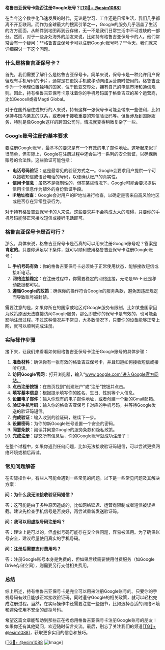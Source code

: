 **格鲁吉亚保号卡能否注册Google账号？[[TG💪+ @esim1088](https://t.me/s/esim1088)]**

在当今这个数字化飞速发展的时代，无论是学习、工作还是日常生活，我们几乎都离不开互联网。而作为全球最大的搜索引擎之一，Google的服务几乎涵盖了生活的方方面面，从邮件到地图再到云存储，无一不是我们日常生活中不可或缺的一部分。然而，对于一些身处海外的朋友来说，比如持有格鲁吉亚保号卡的人，他们常常会有一个疑问：**格鲁吉亚保号卡可以注册Google账号吗？**今天，我们就来详细探讨一下这个问题。

### 什么是格鲁吉亚保号卡？

首先，我们需要了解什么是格鲁吉亚保号卡。简单来说，保号卡是一种允许用户保留现有手机号码的卡片，通常是在更换手机或移动网络运营商时使用的。格鲁吉亚作为一个地理位置独特的国家，位于欧亚交界处，拥有自己的电信市场和通信规则。因此，持有格鲁吉亚保号卡意味着你的手机号码属于格鲁吉亚的某个运营商，比如Geocell或者Magti Global。

对于在国外居住或旅行的人来说，持有这样一张保号卡可能会带来一些便利，比如保持与国内亲友的联系，或者用于接收重要的短信验证码等。但当涉及到国际服务，特别是像Google这样的跨国公司时，情况就变得稍微复杂了一些。

### Google账号注册的基本要求

要注册Google账号，最基本的要求是有一个有效的电子邮件地址。这听起来似乎很简单，但实际上，Google在注册过程中还会进行一系列的安全验证，以确保新账号的合法性。这些验证可能包括：

- **电话号码验证**：这是最常见的验证方式之一。Google会要求用户提供一个可以接收短信或语音电话的号码，以便确认账户的真实性。
- **信用卡信息**：虽然不是强制性的，但在某些情况下，Google可能会要求提供信用卡信息作为额外的身份验证手段。
- **IP地址检查**：Google会对用户的IP地址进行检查，以确定是否来自高风险地区或是否存在异常登录行为。

对于持有格鲁吉亚保号卡的人来说，这些要求并不会构成太大的障碍，只要你的手机号码能够正常接收短信或接听电话即可。

### 格鲁吉亚保号卡是否可行？

那么，具体来说，格鲁吉亚保号卡是否真的可以用来注册Google账号呢？答案是**肯定的**。只要你满足以下条件，就可以顺利使用格鲁吉亚保号卡注册Google账号：

1. **手机号码有效**：你的格鲁吉亚保号卡必须处于正常使用状态，能够接收短信或接听电话。
2. **网络连接稳定**：在注册过程中，你需要稳定的网络连接，无论是Wi-Fi还是移动数据都可以。
3. **遵循Google的政策**：确保你的操作符合Google的服务条款，避免因违反规定而导致账号被封禁。

需要注意的是，如果你所在的国家或地区对Google服务有限制，比如某些国家因为政策原因无法直接访问Google服务，那么即使你的保号卡是有效的，也可能会影响注册过程。不过这种情况并不常见，大多数情况下，只要你的设备能够正常上网，就可以顺利完成注册。

### 实际操作步骤

接下来，让我们来看看如何用格鲁吉亚保号卡注册Google账号的具体步骤：

1. **准备材料**：确保你有一张有效的格鲁吉亚保号卡，并且知道如何接收短信或接听电话。
2. **访问Google官网**：打开浏览器，输入“www.google.com”进入Google官方网站。
3. **点击注册按钮**：在首页找到“创建账户”或“注册”按钮并点击。
4. **填写基本信息**：根据提示填写你的姓名、生日、性别等个人信息。
5. **设置电子邮件**：输入你现有的电子邮件地址，或者创建一个新的Gmail邮箱。
6. **验证手机号码**：输入你的格鲁吉亚保号卡对应的手机号码，并等待Google发送的验证码短信。
7. **完成验证**：输入收到的验证码，继续下一步。
8. **设置密码**：为你的新Google账号设置一个安全的密码。
9. **同意条款**：阅读并同意Google的服务条款和隐私政策。
10. **完成注册**：提交所有信息后，你的Google账号就成功注册了！

在整个过程中，如果你遇到任何问题，比如无法接收验证码短信，可以尝试更换网络环境或稍后再试。

### 常见问题解答

在实际操作中，有些人可能会遇到一些常见的问题。以下是一些常见问题及其解决方案：

**问：为什么我无法接收验证码短信？**

答：这可能是由于多种原因造成的，比如网络延迟、运营商限制或者短信被误拦截。建议先检查手机信号是否良好，再尝试重新发送验证码。

**问：我可以用虚拟号码注册吗？**

答：理论上是可以的，但虚拟号码可能存在安全性问题，容易被滥用。为了确保账号安全，建议尽量使用真实的手机号码。

**问：注册后需要支付费用吗？**

答：注册Google账号本身是免费的，但如果后续需要使用付费服务（如Google Drive存储空间），则需要另行支付相关费用。

### 总结

综上所述，持有格鲁吉亚保号卡是完全可以用来注册Google账号的。只要你的手机号码有效且能够正常接收验证码，同时遵守Google的相关政策，就可以轻松完成注册过程。当然，在实际操作中还需要注意一些细节，比如选择合适的网络环境和避免使用不安全的虚拟号码。

希望这篇文章能帮助到那些正在考虑用格鲁吉亚保号卡注册Google账号的朋友！如果你还有其他疑问，欢迎随时留言交流。最后，别忘了关注我们的频道[[TG💪+ @esim1088](https://t.me/s/esim1088)]，获取更多实用的信息和技巧。

[[TG💪+ @esim1088](https://t.me/s/esim1088) ![Image](https://i.postimg.cc/4NQfJmqS/Snipaste-2025-05-13-00-14-12.png)]